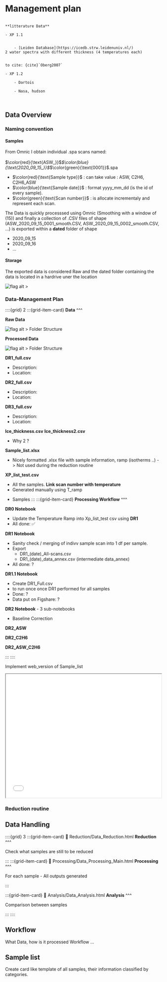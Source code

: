 # Management plan



````{margin} 

**litterature Data**

- XP 1.1


    - [Leiden Database](https://icedb.strw.leidenuniv.nl/)
2 water spectra with different thickness (4 temperatures each)


to cite: {cite}`Oberg2007`

- XP 1.2

    - Dartois

    - Nasa, hudson



````

## Data Overview


### Naming convention

#### Samples

From Omnic I obtain individual .spa scans named: 
<br><br>$\color{red}{\text{ASW_}}$_$\color{blue}{\text{2020_09_15_}}$_$\color{green}{\text{0001}}$.spa<br>

- $\color{red}{\text{Sample type}}$ : can take value : ASW, C2H6, C2H6_ASW
- $\color{blue}{\text{Sample date}}$ : format yyyy_mm_dd (is the id of every sample).
- $\color{green}{\text{Scan number}}$ : is allocate incrementaly and represent each scan.

The Data is quickly processsed using Omnic (Smoothing with a window of (15)) and finally a collection of .CSV files of shape (ASW_2020_09_15_0001_smooth.CSV, ASW_2020_09_15_0002_smooth.CSV, ...) is exported within a **dated** folder of shape
- 2020_09_15
- 2020_09_16
- ...

#### Storage

The exported data is considered Raw and the dated folder containing the data is located in a hardrive uner the location


![flag alt >](../../Documents/SVG_icons/folder-svgrepo-com.svg) 


### Data-Management Plan

::::{grid} 2
:::{grid-item-card}
**Data** 
^^^

**Raw Data**

![flag alt >](../../Documents/SVG_icons/folder-svgrepo-com.svg) Folder Structure

**Processed Data**

![flag alt >](../../Documents/SVG_icons/folder-svgrepo-com.svg) Folder Structure


**DR1_full.csv**

- Description:
- Location:


**DR2_full.csv**

- Description:
- Location:

**DR3_full.csv**

- Description:
- Location:


**Ice_thickness.csv**
**Ice_thickness2.csv**

- Why 2 ?

**Sample_list.xlsx**

- Nicely formatted .xlsx file with sample information, ramp (isotherms ..) -> Not used during the reduction routine

**XP_list_test.csv**
  
- All the samples. **Link scan number with temperature**
- Generated manually using T_ramp

+  Samples
:::
:::{grid-item-card}
**Processing Workflow** 
^^^

**DR0 Notebook**

- Update the Temperature Ramp into Xp_list_test csv using **DR1**
- All done: &#9989;

**DR1 Notebook**

- Sanity check / merging of indivv sample scan into 1 df per sample.
- Export
    - DR1_(date)_All-scans.csv
    - DR1_(date)_data_annex.csv (intermediate data_annex)
- All done: ?

**DR1.1 Notebook**

- Create DR1_Full.csv
- to run once once DR1 performed for all samples
- Done: ?
- Data put on Figshare: ?

**DR2 Notebook** - 3 sub-notebooks

- Baseline Correction

**DR2_ASW**

**DR2_C2H6**

**DR2_ASW_C2H6**

:::
::::


Implement web_version of Sample_list

<iframe class="preview-iframe" id="preview-iframe" src="../../_static/assets/Sample_list/Sample_list.html" width="100%" height="400"></iframe>



### Reduction routine


## Data Handling


::::{grid} 3
:::{grid-item-card}
:link: Reduction/Data_Reduction.html
**Reduction** 
^^^

Check what samples are still to be reduced

:::
:::{grid-item-card}
:link: Processing/Data_Processing_Main.html
**Processing** 
^^^

For each sample - All outputs generated

:::

:::{grid-item-card}
:link: Analysis/Data_Analysis.html
**Analysis**
^^^

Comparison between samples

:::
::::

## Workflow

What Data, how is it processed Workflow ...

## Sample list

Create card like template of all samples, their information classified by categories.